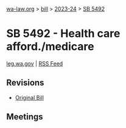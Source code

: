 [wa-law.org](/) > [bill](/bill/) > [2023-24](/bill/2023-24/) > [SB 5492](/bill/2023-24/sb/5492/)

# SB 5492 - Health care afford./medicare
[leg.wa.gov](https://app.leg.wa.gov/billsummary?BillNumber=5492&Year=2023&Initiative=false) | [RSS Feed](./rss.xml)

## Revisions
* [Original Bill](1/)

## Meetings